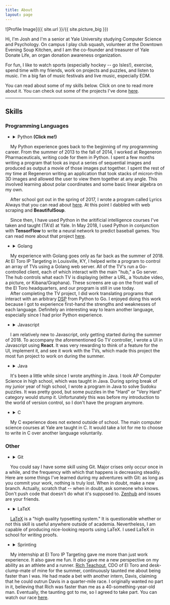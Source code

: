 ```yaml
---
title: About
layout: page
---
```

![Profile Image]({{ site.url }}/{{ site.picture_big }})

<p>Hi, I'm Josh and I'm a senior at Yale University studying Computer Science and Psychology. On campus
I play club squash, volunteer at the Downtown Evening Soup Kitchen, and I am the co-founder and treasurer of Yale Donate Life,
an organ donation awareness organization.</p>
<p>For fun, I like to watch sports (especially hockey -- go Isles!), exercise, spend time with my friends,
work on projects and puzzles, and listen to music. I'm a big fan of music festivals and live music, especially EDM.</p>

You can read about some of my skills below. Click on one to read more about it. You can check out some of the projects I've done [here](https://jkclark.github.io/projects).

---
## Skills
### Programming Languages
+ <p> <details><summary>Python <b>(Click me!)</b></summary> <p>
&nbsp;&nbsp;&nbsp;&nbsp;My Python experience goes back to the beginning of my programming career. From the summer of 2013 to the fall of 2014, I worked at Regeneron Pharmaceuticals, writing code for them in Python. I spent a few months writing a program that took as input a series of sequential images and produced as output a movie of those images put together. I spent the rest of my time at Regeneron writing an application that took stacks of micron-thin 3D images and allowed the user to view them together at any angle. This involved learning about polar coordinates and some basic linear algebra on my own.
<br>
<!-- <br> -->
&nbsp;&nbsp;&nbsp;&nbsp;After school got out in the spring of 2017, I wrote a program called Lyrics Always that you can read about <a href="https://github.com/jkclark/lyrics-always">here</a>. At this point I dabbled with web scraping and <b>BeautifulSoup</b>.
<br>
<!-- <br> -->
&nbsp;&nbsp;&nbsp;&nbsp;Since then, I have used Python in the aritificial intelligence courses I've taken and taught (TA'd) at Yale. In May 2018, I used Python in conjunction with <b>TensorFlow</b> to write a neural network to predict baseball games. You can read more about that project <a href="https://github.com/jkclark/Baseball-Neural-Net">here</a>. </p> </details> </p>
+ <p> <details><summary>Golang</summary> <p>
&nbsp;&nbsp;&nbsp;&nbsp;My experience with Golang goes only as far back as the summer of 2018. At El Toro IP Targeting in Louisville, KY, I helped write a program to control an array of TVs using a Golang web server. All of the TV's run a Go-controlled client, each of which interact with the main "hub," a Go server. The hub controls what each TV is displaying (either a URL, a Youtube video, a picture, or Kibana/Graphana). These screens are up on the front wall of the El Toro headquarters, and our program is still in use today.
<br>
&nbsp;&nbsp;&nbsp;&nbsp;After completing the TV project, I did work translating programs that interact with an arbitrary <a href="https://en.wikipedia.org/wiki/Demand-side_platform">DSP</a> from Python to Go. I enjoyed doing this work because I got to experience first-hand the strengths and weaknesses of each language. Definitely an interesting way to learn another language, especially since I had prior Python experience. </p> </details> </p>
+ <p> <details><summary>Javascript</summary> <p>
&nbsp;&nbsp;&nbsp;&nbsp;I am relatively new to Javascript, only getting started during the summer of 2018. To accompany the aforementioned Go TV controller, I wrote a UI in Javascript using <b>React</b>. It was very rewarding to think of a feature for the UI, implement it, and see it work with the TVs, which made this project the most fun project to work on during the summer. </p> </details> </p>
+ <p> <details><summary>Java</summary> <p>
&nbsp;&nbsp;&nbsp;&nbsp;It's been a little while since I wrote anything in Java. I took AP Computer Science in high school, which was taught in Java. During spring break of my junior year of high school, I wrote a program in Java to solve Sudoku puzzles. It was pretty good, but some puzzles in the "Hard" or "Very Hard" category would stump it. Unfortunately this was before my introduction to the world of version control, so I don't have the program anymore. </p> </details> </p>
+ <p> <details><summary>C</summary> <p>
&nbsp;&nbsp;&nbsp;&nbsp;My C experience does not extend outside of school. The main computer science courses at Yale are taught in C. It would take a lot for me to choose to write in C over another language voluntarily. </p> </details> </p>

### Other
+ <p> <details><summary>Git</summary> <p>
&nbsp;&nbsp;&nbsp;&nbsp;You could say I have some skill using Git. Major crises only occur once in a while, and the frequency with which that happens is decreasing steadily. Here are some things I've learned during my adventures with Git: as long as you commit your work, nothing is truly lost. When in doubt, make a new branch. Actually, scratch that -- when in doubt, ask someone who knows. Don't push code that doesn't do what it's supposed to. <a href="https://www.zenhub.com/product">Zenhub</a> and issues are your friends. </p> </details> </p>
+ <p> <details><summary>LaTeX</summary> <p>
&nbsp;&nbsp;&nbsp;&nbsp;<a href="https://www.latex-project.org/">LaTeX</a> is a "high quality typsetting system." It is questionable whether or not this skill is useful anywhere outside of academia. Nevertheless, I am capable of producing nice-looking reports using LaTeX. I used LaTeX in school for writing proofs. </p> </details> </p>
+ <p> <details><summary>Sprinting</summary> <p>
&nbsp;&nbsp;&nbsp;&nbsp;My internship at El Toro IP Targeting gave me more than just work experience. It also gave me fun. It <i>also</i> gave me a new perspective on my ability as an athlete and a runner. <a href="https://www.linkedin.com/in/richardteachout/">Rich Teachout</a>, CDO of El Toro and desk-clump-mate of mine for the summer, continuously taunted me about being faster than I was. He had made a bet with another intern, Davis, claiming that he could outrun Davis in a quarter-mile race. I originally wanted no part in it, believing that Rich was faster than me as a 40-something-year-old man. Eventually, the taunting got to me, so I agreed to take part. You can watch our race <a href="https://twitter.com/ElToroDotCom/status/1015312088883920899">here</a>. </p> </details> </p>
